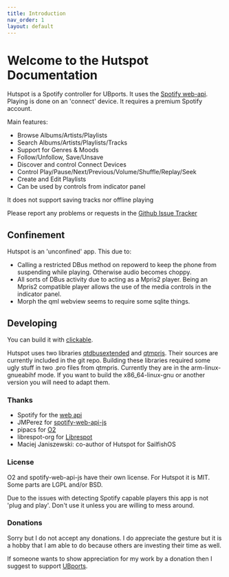 ```yaml
---
title: Introduction
nav_order: 1
layout: default
---
```

#  Welcome to the Hutspot Documentation
Hutspot is a Spotify controller for UBports. It uses the [Spotify web-api](https://developer.spotify.com/documentation/web-api/). Playing is done on an 'connect' device. It requires a premium Spotify account. 

Main features:

 * Browse Albums/Artists/Playlists
 * Search Albums/Artists/Playlists/Tracks
 * Support for Genres & Moods
 * Follow/Unfollow, Save/Unsave
 * Discover and control Connect Devices
 * Control Play/Pause/Next/Previous/Volume/Shuffle/Replay/Seek
 * Create and Edit Playlists
 * Can be used by controls from indicator panel

It does not support saving tracks nor offline playing

Please report any problems or requests in the [Github Issue Tracker](https://github.com/wdehoog/hutspot-ubports/issues)

## Confinement
Hutspot is an 'unconfined' app. This due to:
  * Calling a restricted DBus method on repowerd to keep the phone from suspending while playing. Otherwise audio becomes choppy.
  * All sorts of DBus activity due to acting as a Mpris2 player. Being an Mpris2 compatible player allows the use of the media controls in the indicator panel.
  * Morph the qml webview seems to require some sqlite things.

## Developing
You can build it with [clickable](http://clickable.bhdouglass.com/en/latest/).

Hutspot uses two libraries [qtdbusextended](https://github.com/nemomobile/qtdbusextended) and [qtmpris](https://git.merproject.org/mer-core/qtmpris). Their sources are currently included in the git repo. Building these libraries required some ugly stuff in two .pro files from qtmpris.
Currently they are in the arm-linux-gnueabihf mode. If you want to build the x86_64-linux-gnu or another version you will need to adapt them.

### Thanks
 * Spotify for the [web api](https://developer.spotify.com/documentation/web-api/)
 * JMPerez for [spotify-web-api-js](https://github.com/JMPerez/spotify-web-api-js)
 * pipacs for [O2](https://github.com/pipacs/o2)
 * librespot-org for [Librespot](https://github.com/librespot-org/librespot)
 * Maciej Janiszewski: co-author of Hutspot for SailfishOS

### License
O2 and spotify-web-api-js have their own license. For Hutspot it is MIT. Some parts are LGPL and/or BSD.

Due to the issues with detecting Spotify capable players this app is not 'plug and play'. Don't use it unless you are willing to mess around.

### Donations
Sorry but I do not accept any donations. I do appreciate the gesture but it is a hobby that I am able to do because others are investing their time as well.

If someone wants to show appreciation for my  work by a donation then I suggest to support [UBports](https://ubports.com/donate).

